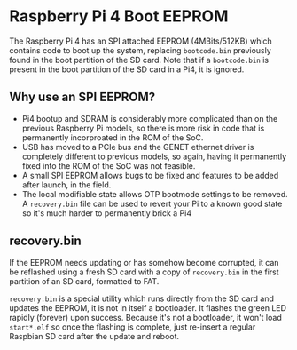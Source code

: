 # Raspberry Pi 4 Boot EEPROM

The Raspberry Pi 4 has an SPI attached EEPROM (4MBits/512KB) which contains code to boot up the system, replacing `bootcode.bin` previously found in the boot partition of the SD card. Note that if a `bootcode.bin` is present in the boot partition of the SD card in a Pi4, it is ignored.

## Why use an SPI EEPROM?

 - Pi4 bootup and SDRAM is considerably more complicated than on the previous Raspberry Pi models, so there is more risk in code that is permanently incorproated in the ROM of the SoC.
 - USB has moved to a PCIe bus and the GENET ethernet driver is completely different to previous models, so again, having it permanently fixed into the ROM of the SoC was not feasible.
 - A small SPI EEPROM allows bugs to be fixed and features to be added after launch, in the field.
 - The local modifiable state allows OTP bootmode settings to be removed. A `recovery.bin` file can be used to revert your Pi to a known good state so it's much harder to permanently brick a Pi4
 

## recovery.bin

If the EEPROM needs updating or has somehow become corrupted, it can be reflashed using a fresh SD card with a copy of `recovery.bin` in the first partition of an SD card, formatted to FAT.

`recovery.bin` is a special utility which runs directly from the SD card and updates the EEPROM, it is not in itself a bootloader. It flashes the green LED rapidly (forever) upon success. Because it's not a bootloader, it won't load `start*.elf` so once the flashing is complete, just re-insert a regular Raspbian SD card after the update and reboot.



